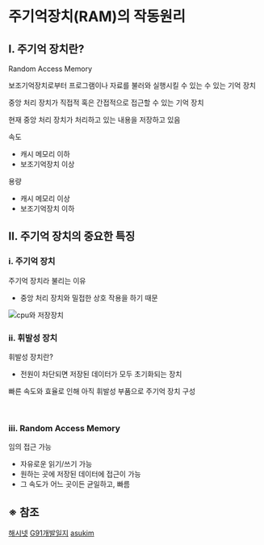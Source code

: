 # 주기억장치(RAM)의 작동원리

## Ⅰ. 주기억 장치란?

Random Access Memory

보조기억장치로부터 프로그램이나 자료를 불러와 실행시킬 수 있는 수 있는 기억 장치

중앙 처리 장치가 직접적 혹은 간접적으로 접근할 수 있는 기억 장치

현재 중앙 처리 장치가 처리하고 있는 내용을 저장하고 있음

속도
- 캐시 메모리 이하
- 보조기억장치 이상

용량
- 캐시 메모리 이상
- 보조기억장치 이하

## Ⅱ. 주기억 장치의 중요한 특징

### ⅰ. 주기억 장치

주기억 장치라 불리는 이유
- 중앙 처리 장치와 밀접한 상호 작용을 하기 때문

![cpu와 저장장치](https://img1.daumcdn.net/thumb/R1280x0/?scode=mtistory2&fname=https%3A%2F%2Fblog.kakaocdn.net%2Fdn%2FJCuWG%2Fbtq3q7orfUk%2F9BKl6Ex9mv4dEkRW0boThk%2Fimg.png)

### ⅱ. 휘발성 장치

휘발성 장치란?
- 전원이 차단되면 저장된 데이터가 모두 초기화되는 장치

빠른 속도와 효율로 인해 아직 휘발성 부품으로 주기억 장치 구성

<br>

### ⅲ. Random Access Memory

임의 접근 가능
- 자유로운 읽기/쓰기 가능
- 원하는 곳에 저장된 데이터에 접근이 가능
- 그 속도가 어느 곳이든 균일하고, 빠름





## ※ 참조
[해시넷](http://wiki.hash.kr/index.php/%EC%A3%BC%EA%B8%B0%EC%96%B5%EC%9E%A5%EC%B9%98)
[G91개발일지](https://blog-of-gon.tistory.com/46)
[asukim](https://asukim.tistory.com/23)
